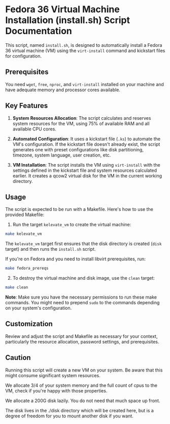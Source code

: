 

# Fedora 36 Virtual Machine Installation (install.sh) Script Documentation

This script, named `install.sh`, is designed to automatically install a Fedora 36 virtual machine (VM) using the `virt-install` command and kickstart files for configuration.

## Prerequisites
You need `wget`, `free`, `nproc`, and `virt-install` installed on your machine and have adequate memory and processor cores available.

## Key Features

1. **System Resources Allocation**: The script calculates and reserves system resources for the VM, using 75% of available RAM and all available CPU cores.

2. **Automated Configuration**: It uses a kickstart file (`.ks`) to automate the VM's configuration. If the kickstart file doesn't already exist, the script generates one with preset configurations like disk partitioning, timezone, system language, user creation, etc.

3. **VM Installation**: The script installs the VM using `virt-install` with the settings defined in the kickstart file and system resources calculated earlier. It creates a qcow2 virtual disk for the VM in the current working directory.

## Usage

The script is expected to be run with a Makefile. Here's how to use the provided Makefile:

1. Run the target `kelevate_vm` to create the virtual machine:

```bash
make kelevate_vm
```

The `kelevate_vm` target first ensures that the disk directory is created (`disk` target) and then runs the `install.sh` script.

If you're on Fedora and you need to install libvirt prerequisites, run:

```bash
make fedora_prereqs
```

2. To destroy the virtual machine and disk image, use the `clean` target:

```bash
make clean
```

**Note**: Make sure you have the necessary permissions to run these make commands. You might need to prepend `sudo` to the commands depending on your system's configuration.

## Customization

Review and adjust the script and Makefile as necessary for your context, particularly the resource allocation, password settings, and prerequisites.

## Caution

Running this script will create a new VM on your system. Be aware that this might consume significant system resources. 

We allocate 3/4 of your system memory and the full count of cpus to the VM, check if you're happy with those properties.

We allocate a 200G disk lazily. You do not need that much space up front.

The disk lives in the ./disk directory which will be created here,
but is a degree of freedom for you to mount another disk if you want.
